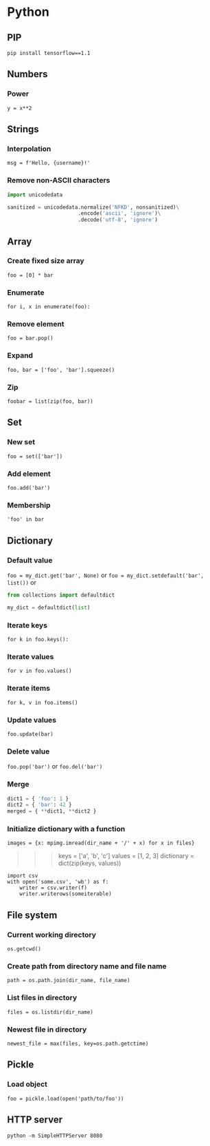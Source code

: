# Python

## PIP

`pip install tensorflow==1.1`

## Numbers

### Power

`y = x**2`

## Strings

### Interpolation

`msg = f'Hello, {username}!'`

### Remove non-ASCII characters

```python
import unicodedata

sanitized = unicodedata.normalize('NFKD', nonsanitized)\
                       .encode('ascii', 'ignore')\
                       .decode('utf-8', 'ignore')
```

## Array

### Create fixed size array

`foo = [0] * bar`

### Enumerate

`for i, x in enumerate(foo):`

### Remove element

`foo = bar.pop()`

### Expand

`foo, bar = ['foo', 'bar'].squeeze()`

### Zip

`foobar = list(zip(foo, bar))`

## Set

### New set

`foo = set(['bar'])`

### Add element

`foo.add('bar')`

### Membership

`'foo' in bar`

## Dictionary

### Default value

`foo = my_dict.get('bar', None)`
or
`foo = my_dict.setdefault('bar', list())`
or
```python
from collections import defaultdict

my_dict = defaultdict(list)
```

### Iterate keys

`for k in foo.keys():`

### Iterate values

`for v in foo.values()`

### Iterate items

`for k, v in foo.items()`

### Update values

`foo.update(bar)`

### Delete value

`foo.pop('bar')` or `foo.del('bar')`

### Merge

```python
dict1 = { 'foo': 1 }
dict2 = { 'bar': 42 }
merged = { **dict1, **dict2 }
```

### Initialize dictionary with a function

`images = {x: mpimg.imread(dir_name + '/' + x) for x in files}`

>>> keys = ['a', 'b', 'c']
>>> values = [1, 2, 3]
>>> dictionary = dict(zip(keys, values))

```
import csv
with open('some.csv', 'wb') as f:
    writer = csv.writer(f)
    writer.writerows(someiterable)
```

## File system

### Current working directory

`os.getcwd()`

### Create path from directory name and file name

`path = os.path.join(dir_name, file_name)`

### List files in directory

`files = os.listdir(dir_name)`

### Newest file in directory

`newest_file = max(files, key=os.path.getctime)`

## Pickle

### Load object

`foo = pickle.load(open('path/to/foo'))`

## HTTP server

`python -m SimpleHTTPServer 8080`
